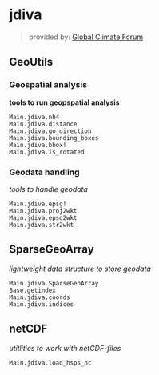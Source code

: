 # jdiva
>provided by: [Global Climate Forum](https://globalclimateforum.org)

## GeoUtils

### Geospatial analysis
**tools to run geopspatial analysis**

```@docs
Main.jdiva.nh4
Main.jdiva.distance
Main.jdiva.go_direction
Main.jdiva.bounding_boxes
Main.jdiva.bbox!
Main.jdiva.is_rotated
```
### Geodata handling
*tools to handle geodata*

```@docs
Main.jdiva.epsg!
Main.jdiva.proj2wkt 
Main.jdiva.epsg2wkt 
Main.jdiva.str2wkt
```

## SparseGeoArray
*lightweight data structure to store geodata*

```@docs
Main.jdiva.SparseGeoArray
Base.getindex
Main.jdiva.coords
Main.jdiva.indices 
```

## netCDF
*utitlities to work with netCDF-files*
```@docs
Main.jdiva.load_hsps_nc
```




